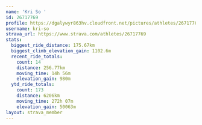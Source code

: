 ```yaml
---
name: 'Kri So '
id: 26717769
profile: https://dgalywyr863hv.cloudfront.net/pictures/athletes/26717769/7761026/14/large.jpg
username: kri-so
strava_url: https://www.strava.com/athletes/26717769
stats:
  biggest_ride_distance: 175.67km
  biggest_climb_elevation_gain: 1102.6m
  recent_ride_totals:
    count: 14
    distance: 256.77km
    moving_time: 14h 56m
    elevation_gain: 980m
  ytd_ride_totals:
    count: 173
    distance: 6206km
    moving_time: 272h 07m
    elevation_gain: 50063m
layout: strava_member
--- 
```

